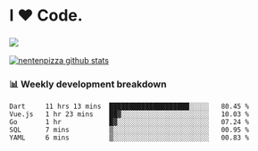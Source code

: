 # I ❤️ Code.

### ![](http://img.shields.io/badge/Go-language-blue?style=for-the-badge&logo=appveyor)
[![nentenpizza github stats](https://github-readme-stats.vercel.app/api?username=nentenpizza&count_private=true)](https://github.com/anuraghazra/github-readme-stats)

### 📊 Weekly development breakdown

<!--START_SECTION:waka-->
```text
Dart     11 hrs 13 mins  ████████████████████░░░░░   80.45 % 
Vue.js   1 hr 23 mins    ██▓░░░░░░░░░░░░░░░░░░░░░░   10.03 % 
Go       1 hr            █▓░░░░░░░░░░░░░░░░░░░░░░░   07.24 % 
SQL      7 mins          ▒░░░░░░░░░░░░░░░░░░░░░░░░   00.95 % 
YAML     6 mins          ▒░░░░░░░░░░░░░░░░░░░░░░░░   00.83 % 
```
<!--END_SECTION:waka-->

